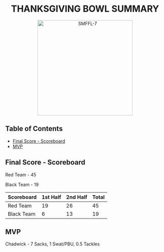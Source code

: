 <h1 align="center">THANKSGIVING BOWL SUMMARY</h1>

<p align="center">
  <img src="https://github.com/jgeorg24/SMFFL_Stats/assets/135657590/f98765f2-907a-4a99-a3d3-cbf92329ba27" alt="SMFFL-7" width="300"/>
</p>

## Table of Contents
- [Final Score - Scoreboard](#final-score---scoreboard)
- [MVP](#mvp)

## Final Score - Scoreboard

Red Team - 45

Black Team - 19

| Scoreboard   | 1st Half | 2nd Half | Total |
|--------------|----------|----------|-------|
| Red Team     | 19       | 26       | 45    |
| Black Team   | 6        | 13       | 19    |

## MVP

Chadwick - 7 Sacks, 1 Swat/PBU, 0.5 Tackles
